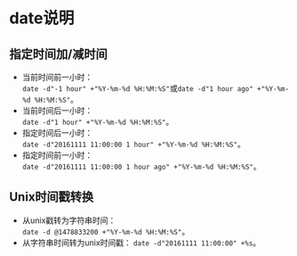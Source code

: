 # date说明

## 指定时间加/减时间
- 当前时间前一小时：    
  `date -d"-1 hour" +"%Y-%m-%d %H:%M:%S"`或`date -d"1 hour ago" +"%Y-%m-%d %H:%M:%S"`。
- 当前时间后一小时：     
  `date -d"1 hour" +"%Y-%m-%d %H:%M:%S"`。
- 指定时间后一小时：    
  `date -d"20161111 11:00:00 1 hour" +"%Y-%m-%d %H:%M:%S"`。
- 指定时间前一小时：     
  `date -d"20161111 11:00:00 1 hour ago" +"%Y-%m-%d %H:%M:%S"`。

## Unix时间戳转换
- 从unix戳转为字符串时间：    
  `date -d @1478833200 +"%Y-%m-%d %H:%M:%S"`。
- 从字符串时间转为unix时间戳：
  `date -d"20161111 11:00:00" +%s`。

